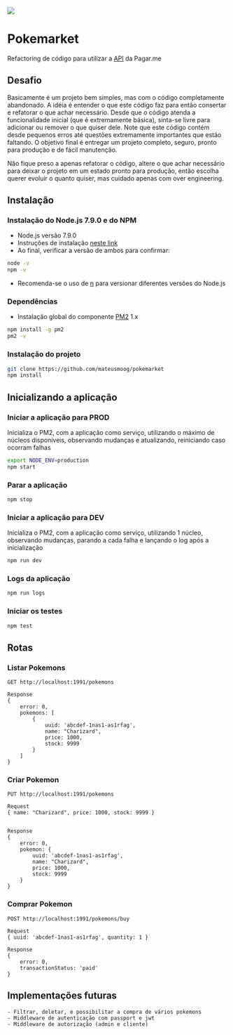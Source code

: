 <img src="https://travis-ci.org/MateusMoog/pokemarket.svg?branch=master" />

# Pokemarket 

Refactoring de código para utilizar a [API](https://docs.pagar.me/) da Pagar.me

## Desafio

Basicamente é um projeto bem simples, mas com o código completamente abandonado. A idéia é entender o que este código faz para então consertar e refatorar o que achar necessário. Desde que o código atenda a funcionalidade inicial (que é extremamente básica), sinta-se livre para adicionar ou remover o que quiser dele. Note que este código contém desde pequenos erros até questões extremamente importantes que estão faltando. O objetivo final é entregar um projeto completo, seguro, pronto para produção e de fácil manutenção.

Não fique preso a apenas refatorar o código, altere o que achar necessário para deixar o projeto em um estado pronto para produção, então escolha querer evoluir o quanto quiser, mas cuidado apenas com over engineering.

## Instalação

### Instalação do Node.js 7.9.0 e do NPM

- Node.js versão 7.9.0
- Instruções de instalação [neste link](https://nodejs.org/en/download/package-manager)
- Ao final, verificar a versão de ambos para confirmar:

```bash
node -v
npm -v
```

- Recomenda-se o uso de [n](https://github.com/tj/n) para versionar diferentes versões do Node.js

### Dependências

- Instalação global do componente [PM2](pm2.keymetrics.io) 1.x
```bash
npm install -g pm2
pm2 -v
```

### Instalação do projeto

```bash
git clone https://github.com/mateusmoog/pokemarket
npm install
```

## Inicializando a aplicação

### Iniciar a aplicação para PROD

Inicializa o PM2, com a aplicação como serviço, utilizando o máximo de núcleos disponíveis, observando mudanças e atualizando, reiniciando caso ocorram falhas

```bash
export NODE_ENV=production
npm start
```

### Parar a aplicação

```bash
npm stop
```

### Iniciar a aplicação para DEV

Inicializa o PM2, com a aplicação como serviço, utilizando 1 núcleo, observando mudanças, parando a cada falha e lançando o log após a inicialização

```bash
npm run dev
```

### Logs da aplicação

```bash
npm run logs
```

### Iniciar os testes

```bash
npm test
```

## Rotas

### Listar Pokemons
```
GET http://localhost:1991/pokemons

Response
{
    error: 0,
    pokemons: [
        { 
            uuid: 'abcdef-1nas1-as1rfag',
            name: "Charizard", 
            price: 1000, 
            stock: 9999 
        }
    ]
}
```

### Criar Pokemon
```
PUT http://localhost:1991/pokemons

Request 
{ name: "Charizard", price: 1000, stock: 9999 }


Response
{
    error: 0,
    pokemon: { 
        uuid: 'abcdef-1nas1-as1rfag', 
        name: "Charizard", 
        price: 1000, 
        stock: 9999 
    }
}
```

### Comprar Pokemon
```
POST http://localhost:1991/pokemons/buy

Request
{ uuid: 'abcdef-1nas1-as1rfag', quantity: 1 }

Response
{
    error: 0,
    transactionStatus: 'paid'
}
```

## Implementações futuras
    - Filtrar, deletar, e possibilitar a compra de vários pokemons
    - Middleware de autenticação com passport e jwt
    - Middleware de autorização (admin e cliente)